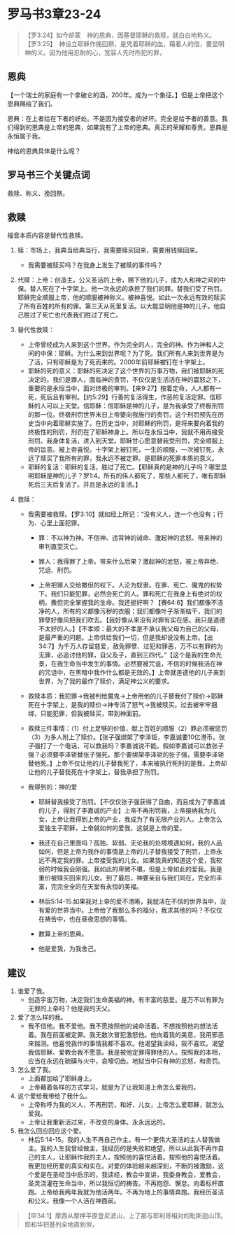 # 罗马书3章23-24

> 【罗3:24】如今却蒙　神的恩典，因基督耶稣的救赎，就白白地称义。
> 【罗3:25】　神设立耶稣作挽回祭，是凭着耶稣的血，藉着人的信，要显明　神的义。因为他用忍耐的心，宽容人先时所犯的罪，

## 恩典

【一个瑞士的家庭有一个拿破仑的酒，200年。成为一个象征。】但是上帝把这个恩典赐给了我们。

恩典：在上者给在下者的好处。不是因为接受者的好坏。完全是给予者的善意。我们得到的恩典是上帝的恩典，如果我有了上帝的恩典。真正的荣耀和尊贵。恩典是永恒属于我。

神给的恩典具体是什么呢？

## 罗马书三个关键点词

救赎、称义、挽回祭。

## 救赎

福音本质内容是替代性救赎。

1. 赎：市场上，我典当给典当行，我需要赎买回来，需要用钱赎回来。

   - 我需要被赎买吗？在我身上发生了被赎的事件吗？

2. 代赎：上帝：创造主。公义圣洁的上帝，赐下他的儿子，成为人和神之间的中保。替人死在了十字架上。他一次永远的承担了我们的罪。替我们受了刑罚。耶稣完全顺服上帝，他的顺服被神称义。被神喜悦。如此一次永远有效的赎买了所有百姓的所有的罪。第三天从死里复活。以大能显明他是神的儿子。他自己胜过了死亡也代表我们胜过了死亡。

3. 替代性救赎：

   - 上帝曾经成为人来到这个世界。作为完全的人，完全的神。作为神和人之间的中保：耶稣。为什么来到世界呢？为了死。我们所有人来到世界是为了活，只有耶稣是为了死而来的。2000年前耶稣被钉在十字架上。
   - 耶稣的死的意义：耶稣的死决定了这个世界的万事万物，我们被耶稣的死决定的。我们是罪人，面临神的责罚，不仅仅是生活活在神的震怒之下，重要的是永恒当中，面对终极的审判。【来9:27】按着定命，人人都有一死，死后且有审判。【约5:29】行善的复活得生，作恶的复活定罪。信耶稣的人可以上天堂。信耶稣：信耶稣是神的儿子，是为我承受了终极刑罚的那一位。终极刑罚世界末日上帝要向我施行的责罚，这个刑罚预先在历史当中向着耶稣实施了。在历史当中，对耶稣的刑罚，是将来要向着我的终极性的刑罚，刑罚在了耶稣神身上。所以在永恒当中，我就不用再接受刑罚。我身体复活，进入到天堂。耶稣甘心愿意替我受刑罚，完全顺服上帝的旨意。被上帝喜悦。十字架上被钉死，一生的顺服，一次被钉死，永远了赎买了我所有的罪，我永远不被定罪。是耶稣的死罪本质的意义。
   - 耶稣的复活：耶稣的复活，胜过了死亡。【耶稣真的是神的儿子吗？哪里显明耶稣是神的儿子？罗1:4。所有的伟人都死了，那些人都死了，唯有耶稣死后三天后复活了。并且是永远的复活。】

4. 救赎：

   - 我需要被救赎。【罗3:10】就如经上所记：“没有义人，连一个也没有；行为、心里上面犯罪。

     - 罪：不以神为神。不信神、违背神的诫命、激起神的忿怒、带来神的审判直至灭亡。

     - 罪人：我得罪了上帝。带来什么后果？激起神的忿怒，被上帝弃绝、咒诅、刑罚。

     - 上帝把罪人交给撒但的权下。人沦为奴隶。在罪、死亡、魔鬼的权势下。我们只能犯罪，必然会死亡的人。罪和死亡在我身上有绝对的权柄。撒但完全掌握我的生命。我还挺好啊？【赛64:6】我们都像不洁净的人，所有的义都像污秽的衣服；我们都像叶子渐渐枯干，我们的罪孽好像风把我们吹去。【我好像从来没有对罪有实在感。我只是道德不太好的人。】【不孝顺：最大的不孝是不承认我父母为自己的父母，是最严重的问题。上帝供给我们一切，但是我却说没有上帝。【出34:7】为千万人存留慈爱，赦免罪孽、过犯和罪恶，万不以有罪的为无罪，必追讨他的罪，自父及子，直到三四代。”【这个是我的生命光景，在我生命当中发生的事情。必然要被咒诅，不信的时候我活在神的咒诅中，在黑暗中我作什么都是无效的。】上帝就差遣他的儿子来到世界，为了我的最作了赎价，满足神公义的要求。

   - 救赎本质：我犯罪→我被判给魔鬼→上帝用他的儿子替我付了赎价→耶稣死在十字架上，是我的赎价→神专消了怒气→我被赎买。过去被牢牢捆绑，只能犯罪，但我被赎买，带到神面前。

   - 救赎三件事情：（1）付上足够的价值，献上百姓的顺服（2）罪必须被惩罚（3）为多人附上了赎价。【张子强绑架了李泽钜，李嘉诚要10亿港币。张子强打了一个电话，可以救我吗？李嘉诚说不能。假如李嘉诚可以救张子强？必须要李泽钜替张子强死。那个要绑架李泽钜的张子强，需要李泽钜替他死。】上帝不仅让他的儿子替我死了，本来被执行死刑的是我，上帝却让他的儿子替我死在十字架上，替我承担了刑罚。

   - 我得到的：神的爱

     - 耶稣替我接受了刑罚。【不仅仅张子强获得了自由，而且成为了李嘉诚的儿子，得到了李嘉诚的产业】上帝不再刑罚我，上帝接纳我为儿女，上帝让我得到上帝的产业，我成为了有无限产业的人。上帝怎么爱独生子耶稣，上帝就如何的爱我，这就是上帝的爱。

     - 我还在自己里面吗？孤独、软弱、无论我的处境境遇如何，我的人品如何，但是上帝为我作的事情是上帝的儿子替我接受了刑罚，上帝永远不再定我的罪。上帝接受我的儿女。如果我真的知道这个爱，我软弱的时候我会刚强。我如此的卑微不堪，但是上帝如此的爱我。我是重价被赎买回来的儿女。到了最后，神要亲自与我们同在，完全的丰富，完完全全的在天堂有永恒的美福。

     - 林后5:14-15.如果我对上帝的爱不清晰，我就活在不信的世界当中，没有爱的世界当中。上帝给了我那么多的福分，我求其他的吗？不仅仅在祷告中，也在昼夜思想的事情。

     - 数算上帝的恩典。
     - 他是爱我，为我舍己。

## 建议

1. 谁爱了我。
   - 创造宇宙万物，决定我们生命美福的神。有丰富的慈爱。是万不以有罪为无罪的上帝吗？他是我的天父。
2. 爱了怎么样的我。
   - 我不信他。我不爱他。我不愿按照他的诫命活着。不想按照他的想法活着。我在前面被定罪。我无数次冒犯激怒他。他向着我的美意，我用邪恶来揣测。他喜悦我作的事情我都不喜欢。他渴望我读经，我不喜欢。渴望我信耶稣、爱教会我不愿意。我是被他定罪得罪他的人。按照我的本相，应当在永远在硫磺与火中，哀嚎切齿。地狱当中只有神的忿怒，和责罚。
3. 怎么爱了我。
   - 上面都加给了耶稣身上。
   - 上帝藉着各样的方式学习，就是为了让我知道上帝怎么爱我的。
4. 这个爱给我带给了我什么。
   - 上帝称呼为我的义人，不再刑罚，和好，儿女，上帝怎么爱耶稣，就怎么爱我。
   - 上帝让我重新活过来，不改变的身体。永永远远的。
5. 我怎么回应回应这个爱。
   - 林后5:14-15。我的人生不再自己作主。有一个更伟大圣洁的主人替我做主。我的人生我曾经做主，我经历的是失败和绝望，所以从此我不再作自己的主人，让耶稣作我的主人，按照他的喜悦活着。按照他的喜悦活着。我更加经历爱的真实和实在。对爱的体验越来越深刻，不断的被激励，这个爱是在圣经当中启示的，我读经，教会中宣讲，我委身教会，爱教会，圣灵浇灌在生命当中，所以我恒切的祷告。不再抱怨、懈怠。向着标杆直跑。上帝给我两年我就为他活两年。不再为地上的事情奔跑。我经历圣洁和公义。我像一个人活在神面前。

> 【申34:1】摩西从摩押平原登尼波山，上了那与耶利哥相对的毗斯迦山顶。耶和华把基列全地直到但，